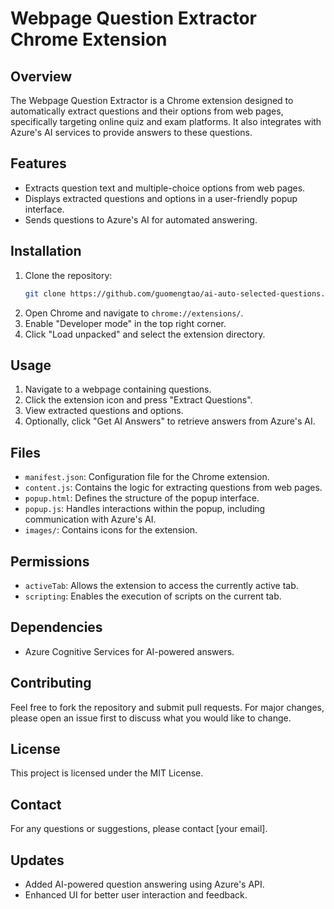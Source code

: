# Webpage Question Extractor Chrome Extension

## Overview
The Webpage Question Extractor is a Chrome extension designed to automatically extract questions and their options from web pages, specifically targeting online quiz and exam platforms. It also integrates with Azure's AI services to provide answers to these questions.

## Features
- Extracts question text and multiple-choice options from web pages.
- Displays extracted questions and options in a user-friendly popup interface.
- Sends questions to Azure's AI for automated answering.

## Installation
1. Clone the repository:
   ```bash
   git clone https://github.com/guomengtao/ai-auto-selected-questions.git
   ```
2. Open Chrome and navigate to `chrome://extensions/`.
3. Enable "Developer mode" in the top right corner.
4. Click "Load unpacked" and select the extension directory.

## Usage
1. Navigate to a webpage containing questions.
2. Click the extension icon and press "Extract Questions".
3. View extracted questions and options.
4. Optionally, click "Get AI Answers" to retrieve answers from Azure's AI.

## Files
- `manifest.json`: Configuration file for the Chrome extension.
- `content.js`: Contains the logic for extracting questions from web pages.
- `popup.html`: Defines the structure of the popup interface.
- `popup.js`: Handles interactions within the popup, including communication with Azure's AI.
- `images/`: Contains icons for the extension.

## Permissions
- `activeTab`: Allows the extension to access the currently active tab.
- `scripting`: Enables the execution of scripts on the current tab.

## Dependencies
- Azure Cognitive Services for AI-powered answers.

## Contributing
Feel free to fork the repository and submit pull requests. For major changes, please open an issue first to discuss what you would like to change.

## License
This project is licensed under the MIT License.

## Contact
For any questions or suggestions, please contact [your email].

## Updates
- Added AI-powered question answering using Azure's API.
- Enhanced UI for better user interaction and feedback.

